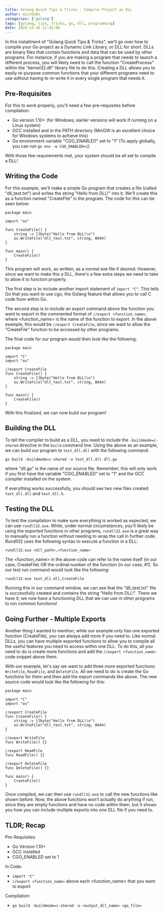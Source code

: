 ```yaml
---
title: Golang Quick Tips & Tricks - Compile Project as DLL
author: misthi0s
categories: ["golang"]
tags: [golang, tips, tricks, go, dll, programming]
date: 2024-12-26 12:42:00
---
```


In this installment of "Golang Quick Tips & Tricks", we'll go over how to compile your Go project as a Dynamic Link Library, or DLL for short. DLLs are binary files that contain functions and data that can be used by other programs. For instance, if you are making a program that needs to launch a different process, you will likely need to call the function "CreateProcess" within the "kernel32.dll" library file to do this. Creating a DLL allows you to easily re-purpose common functions that your different programs need to use without having to re-write it in every single program that needs it.

## Pre-Requisites

For this to work properly, you'll need a few pre-requisites before compilation:

- Go version 1.10+ (for Windows; earlier versions will work if running on a Linux system)
- GCC installed and in the PATH directory (MinGW is an excellent choice for Windows systems to achieve this)
- Go environment variable "CGO_ENABLED" set to "1" (To apply globally, you can run `go env -w CGO_ENABLED=1`)

With those few requirements met, your system should be all set to compile a DLL!

## Writing the Code

For this example, we'll make a simple Go program that creates a file (called "dll_test.txt") and writes the string "Hello from DLL!" into it. We'll create this as a function named "CreateFile" in the program. The code for this can be seen below:

```
package main

import "os"

func CreateFile() {
	string := []byte("Hello from DLL!\n")
	os.WriteFile("dll_test.txt", string, 0644)
}

func main() {
	CreateFile()
}
```

This program will work, as written, as a normal exe file if desired. However, since we want to make this a DLL, there's a few extra steps we need to take to allow it to function properly.

The first step is to include another import statement of `import "C"`. This tells Go that you want to use cgo, the Golang feature that allows you to call C code from within Go.

The second step is to include an export command above the function you want to export in the commented format of `//export <function_name>`, where \<function_name\> is the name of the function to export. In the above example, this would be `//export CreateFile`, since we want to allow the "CreateFile" function to be accessed by other programs.

The final code for our program would then look like the following:

```
package main

import "C"
import "os"

//export CreateFile
func CreateFile() {
	string := []byte("Hello from DLL!\n")
	os.WriteFile("dll_test.txt", string, 0644)
}

func main() {
	CreateFile()
}
```

With this finalized, we can now build our program!

## Building the DLL

To tell the compiler to build as a DLL, you need to include the `-buildmode=c-shared` directive in the `build` command line. Using the above as an example, we can build our program to `test_dll.dll` with the following command:

`go build -buildmode=c-shared -o test_dll.dll dll.go`

where "dll.go" is the name of our source file. Remember, this will only work if you first have the variable "CGO_ENABLED" set to "1" and the GCC compiler installed on the system.

If everything works successfully, you should see two new files created: `test_dll.dll` and `test_dll.h`.

## Testing the DLL

To test the compilation to make sure everything is worked as expected, we can use `rundll32.exe`. While, under normal circumstances, you'll likely be using the exported functions in other programs, `rundll32.exe` is a great way to manually run a function without needing to wrap the call in further code. Rundll32 uses the following syntax to execute a function in a DLL:

`rundll32.exe <dll_path>,<function_name>`

The \<function_name\> in the above code can refer to the name itself (in our case, CreateFile) OR the ordinal number of the function (in our case, #1). So our test run command would look like the following:

`rundll32.exe test_dll.dll,CreateFile`

Running this in our command window, we can see that the "dll_test.txt" file is successfully created and contains the string "Hello from DLL!". There we have it; we now have a functioning DLL that we can use in other programs to run common functions!

## Going Further - Multiple Exports

Another thing I wanted to mention; while our example only has one exported function (CreateFile), you can always add more if you need to. Like normal DLLs, you can have multiple exported functions to allow you to compile all the useful features you need to access within one DLL. To do this, all you need to do is create more functions and add the `//export <function_name>` code snippet above them.

With our example, let's say we want to add three more exported functions: `WriteFile`, `ReadFile`, and `DeleteFile`. All we need to do is create the Go functions for them and then add the export commands like above. The new source code would look like the following for this:

```
package main

import "C"
import "os"

//export CreateFile
func CreateFile() {
	string := []byte("Hello from DLL!\n")
	os.WriteFile("dll_test.txt", string, 0644)
}

//export WriteFile
func WriteFile() {}

//export ReadFile
func ReadFile() {}

//export DeleteFile
func DeleteFile() {}

func main() {
	CreateFile()
}
```

Once compiled, we can then use `rundll32.exe` to call the new functions like shown before. Now, the above functions won't actually do anything if run, since they are empty functions and have no code within them, but it shows you how you can include multiple exports into one DLL file if you need to.

## TLDR; Recap

Pre-Requisites:

- Go Version 1.10+
- GCC installed
- CGO_ENABLED set to 1

In Code:

- `import "C"`
- `//export <function_name>` above each \<function_name\> that you want to export

Compilation:

- `go build -buildmode=c-shared -o <output_dll_name> <go_file>`